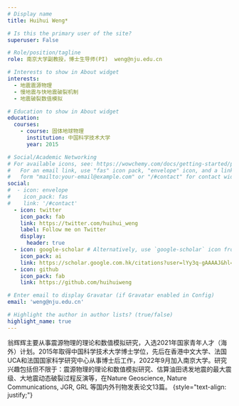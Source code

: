 ```yaml
---
# Display name
title: Huihui Weng*

# Is this the primary user of the site?
superuser: False

# Role/position/tagline
role: 南京大学副教授，博士生导师(PI)  weng@nju.edu.cn

# Interests to show in About widget
interests:
  - 地震震源物理
  - 慢地震与快地震破裂机制
  - 地震破裂数值模拟

# Education to show in About widget
education:
  courses:
    - course: 固体地球物理
      institution: 中国科学技术大学
      year: 2015

# Social/Academic Networking
# For available icons, see: https://wowchemy.com/docs/getting-started/page-builder/#icons
#   For an email link, use "fas" icon pack, "envelope" icon, and a link in the
#   form "mailto:your-email@example.com" or "/#contact" for contact widget.
social:
#  - icon: envelope
#    icon_pack: fas
#    link: '/#contact'
  - icon: twitter
    icon_pack: fab
    link: https://twitter.com/huihui_weng
    label: Follow me on Twitter
    display:
      header: true
  - icon: google-scholar # Alternatively, use `google-scholar` icon from `ai` icon pack
    icon_pack: ai
    link: https://scholar.google.com.hk/citations?user=lYy3q-gAAAAJ&hl=en&oi=ao
  - icon: github
    icon_pack: fab
    link: https://github.com/huihuiweng

# Enter email to display Gravatar (if Gravatar enabled in Config)
email: 'weng@nju.edu.cn'

# Highlight the author in author lists? (true/false)
highlight_name: true
---
```


翁辉辉主要从事震源物理的理论和数值模拟研究，入选2021年国家青年人才（海外）计划。2015年取得中国科学技术大学博士学位，先后在香港中文大学、法国UCA和法国国家科学研究中心从事博士后工作，2022年9月加入南京大学。研究兴趣包括但不限于：震源物理的理论和数值模拟研究、估算油田诱发地震的最大震级、大地震动态破裂过程反演等，在Nature Geoscience, Nature Communications, JGR, GRL 等国内外刊物发表论文13篇。
{style="text-align: justify;"}
